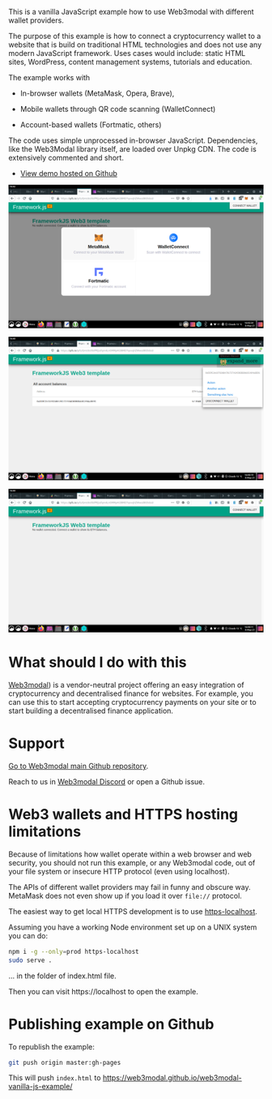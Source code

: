 This is a vanilla JavaScript example how to use Web3modal with different  wallet providers.

The purpose of this example is how to connect a cryptocurrency wallet
to a website that is build on traditional HTML technologies and does not
use any modern JavaScript framework. Uses cases would include:
static HTML sites, WordPress, content management systems,
tutorials and education.

The example works with

* In-browser wallets (MetaMask, Opera, Brave),

* Mobile wallets through QR code scanning (WalletConnect)

* Account-based wallets (Fortmatic, others)

The code uses simple unprocessed in-browser JavaScript.
Dependencies, like the Web3Modal library itself,
are loaded over Unpkg CDN. The code is extensively
commented and short.

* [View demo hosted on Github](https://web3modal.github.io/web3modal-vanilla-js-example/)

![screenshot2](./screenshot3.png)

![screenshot2](./screenshot2.png)

![screenshot](./screenshot.png)

# What should I do with this

[Web3modal](https://github.com/web3modal/web3modal)) is a vendor-neutral project
offering an easy integration of cryptocurrency and
decentralised finance for websites. For example, you can use this to start
accepting cryptocurrency payments on your site or to start
building a decentralised finance application.

# Support

[Go to Web3modal main Github repository](https://github.com/web3modal/web3modal).

Reach to us in [Web3modal Discord](https://discordapp.com/invite/YGnSX9y) or open a Github issue.

# Web3 wallets and HTTPS hosting limitations

Because of limitations how wallet operate within a web browser
and web security,
you should not run this example, or any Web3modal code,
out of your file system or insecure HTTP protocol
(even using localhost).

The APIs of different wallet providers
may fail in funny and obscure way.
MetaMask does not even show up if you load it over `file://`
protocol.

The easiest way to get local HTTPS development
is to use [https-localhost](https://github.com/daquinoaldo/https-localhost).

Assuming you have a working Node environment set up on a UNIX
system you can do:

```sh
npm i -g --only=prod https-localhost
sudo serve .
```

... in the folder of index.html file.

Then you can visit https://localhost to open the example.

# Publishing example on Github

To republish the example:

```sh
git push origin master:gh-pages
```

This will push `index.html` to https://web3modal.github.io/web3modal-vanilla-js-example/

